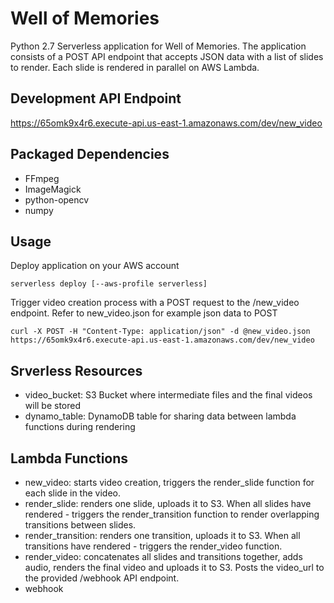 # Well of Memories #

Python 2.7 Serverless application for Well of Memories.
The application consists of a POST API endpoint that accepts JSON data with a list of slides to render.
Each slide is rendered in parallel on AWS Lambda.

## Development API Endpoint ##
https://65omk9x4r6.execute-api.us-east-1.amazonaws.com/dev/new_video

## Packaged Dependencies ##
* FFmpeg
* ImageMagick
* python-opencv
* numpy

## Usage ##
Deploy application on your AWS account
```
serverless deploy [--aws-profile serverless]
```

Trigger video creation process with a POST request to the /new_video endpoint. Refer to new_video.json for example json data to POST
```
curl -X POST -H "Content-Type: application/json" -d @new_video.json https://65omk9x4r6.execute-api.us-east-1.amazonaws.com/dev/new_video
```

## Srverless Resources ##
* video_bucket: 
S3 Bucket where intermediate files and the final videos will be stored
* dynamo_table:
DynamoDB table for sharing data between lambda functions during rendering


## Lambda Functions ##
* new_video: starts video creation, triggers the render_slide function for each slide in the video.
* render_slide: renders one slide, uploads it to S3. When all slides have rendered - triggers the render_transition function to render overlapping transitions between slides.
* render_transition: renders one transition, uploads it to S3. When all transitions have rendered - triggers the render_video function.
* render_video: concatenates all slides and transitions together, adds audio, renders the final video and uploads it to S3. Posts the video_url to the provided /webhook API endpoint.
* webhook
